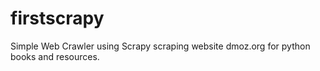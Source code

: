 # firstscrapy
Simple Web Crawler using Scrapy
scraping website dmoz.org for python books and resources.

